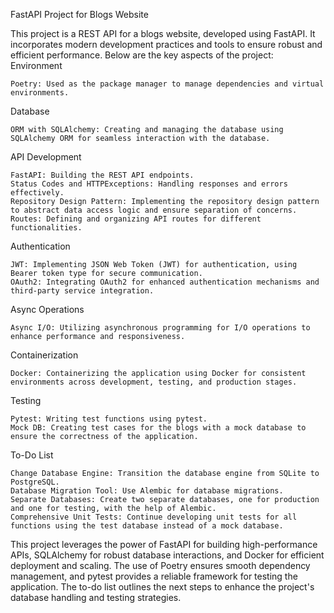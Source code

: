 FastAPI Project for Blogs Website

This project is a REST API for a blogs website, developed using FastAPI. It incorporates modern development practices and tools to ensure robust and efficient performance. Below are the key aspects of the project:
Environment

    Poetry: Used as the package manager to manage dependencies and virtual environments.

Database

    ORM with SQLAlchemy: Creating and managing the database using SQLAlchemy ORM for seamless interaction with the database.

API Development

    FastAPI: Building the REST API endpoints.
    Status Codes and HTTPExceptions: Handling responses and errors effectively.
    Repository Design Pattern: Implementing the repository design pattern to abstract data access logic and ensure separation of concerns.
    Routes: Defining and organizing API routes for different functionalities.

Authentication

    JWT: Implementing JSON Web Token (JWT) for authentication, using Bearer token type for secure communication.
    OAuth2: Integrating OAuth2 for enhanced authentication mechanisms and third-party service integration.

Async Operations

    Async I/O: Utilizing asynchronous programming for I/O operations to enhance performance and responsiveness.

Containerization

    Docker: Containerizing the application using Docker for consistent environments across development, testing, and production stages.

Testing

    Pytest: Writing test functions using pytest.
    Mock DB: Creating test cases for the blogs with a mock database to ensure the correctness of the application.

To-Do List

    Change Database Engine: Transition the database engine from SQLite to PostgreSQL.
    Database Migration Tool: Use Alembic for database migrations.
    Separate Databases: Create two separate databases, one for production and one for testing, with the help of Alembic.
    Comprehensive Unit Tests: Continue developing unit tests for all functions using the test database instead of a mock database.

This project leverages the power of FastAPI for building high-performance APIs, SQLAlchemy for robust database interactions, and Docker for efficient deployment and scaling. The use of Poetry ensures smooth dependency management, and pytest provides a reliable framework for testing the application. The to-do list outlines the next steps to enhance the project's database handling and testing strategies.
